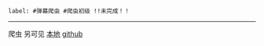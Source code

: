 ```
label: #弹幕爬虫 #爬虫初级 !!未完成！！
```

***
爬虫 另可见 [本地](../../scraping/Operate/scraping_lower.ipynb) [github](https://github.com/bunuli12138/scraping)